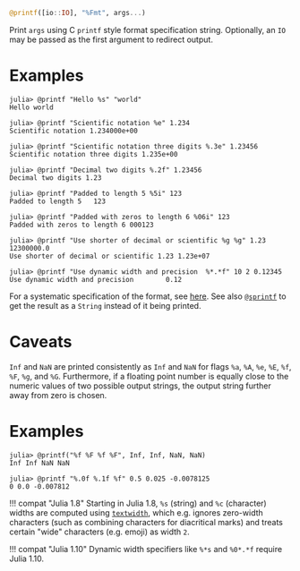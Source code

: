 ```julia
@printf([io::IO], "%Fmt", args...)
```

Print `args` using C `printf` style format specification string. Optionally, an `IO` may be passed as the first argument to redirect output.

# Examples

```jldoctest
julia> @printf "Hello %s" "world"
Hello world

julia> @printf "Scientific notation %e" 1.234
Scientific notation 1.234000e+00

julia> @printf "Scientific notation three digits %.3e" 1.23456
Scientific notation three digits 1.235e+00

julia> @printf "Decimal two digits %.2f" 1.23456
Decimal two digits 1.23

julia> @printf "Padded to length 5 %5i" 123
Padded to length 5   123

julia> @printf "Padded with zeros to length 6 %06i" 123
Padded with zeros to length 6 000123

julia> @printf "Use shorter of decimal or scientific %g %g" 1.23 12300000.0
Use shorter of decimal or scientific 1.23 1.23e+07

julia> @printf "Use dynamic width and precision  %*.*f" 10 2 0.12345
Use dynamic width and precision        0.12
```

For a systematic specification of the format, see [here](https://en.cppreference.com/w/c/io/fprintf). See also [`@sprintf`](@ref) to get the result as a `String` instead of it being printed.

# Caveats

`Inf` and `NaN` are printed consistently as `Inf` and `NaN` for flags `%a`, `%A`, `%e`, `%E`, `%f`, `%F`, `%g`, and `%G`. Furthermore, if a floating point number is equally close to the numeric values of two possible output strings, the output string further away from zero is chosen.

# Examples

```jldoctest
julia> @printf("%f %F %f %F", Inf, Inf, NaN, NaN)
Inf Inf NaN NaN

julia> @printf "%.0f %.1f %f" 0.5 0.025 -0.0078125
0 0.0 -0.007812
```

!!! compat "Julia 1.8"
    Starting in Julia 1.8, `%s` (string) and `%c` (character) widths are computed using [`textwidth`](@ref), which e.g. ignores zero-width characters (such as combining characters for diacritical marks) and treats certain "wide" characters (e.g. emoji) as width `2`.


!!! compat "Julia 1.10"
    Dynamic width specifiers like `%*s` and `%0*.*f` require Julia 1.10.

